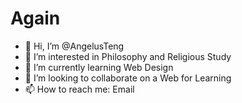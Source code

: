 # Again
- 👋 Hi, I’m @AngelusTeng
- 👀 I’m interested in Philosophy and Religious Study
- 🌱 I’m currently learning Web Design
- 💞️ I’m looking to collaborate on a Web for Learning
- 📫 How to reach me: Email
